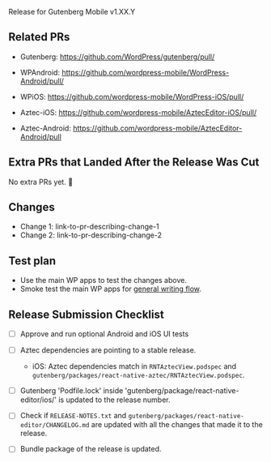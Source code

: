 Release for Gutenberg Mobile v1.XX.Y

## Related PRs

- Gutenberg: https://github.com/WordPress/gutenberg/pull/
- WPAndroid: https://github.com/wordpress-mobile/WordPress-Android/pull/
- WPiOS: https://github.com/wordpress-mobile/WordPress-iOS/pull/

- Aztec-iOS: https://github.com/wordpress-mobile/AztecEditor-iOS/pull/
- Aztec-Android: https://github.com/wordpress-mobile/AztecEditor-Android/pull

## Extra PRs that Landed After the Release Was Cut

No extra PRs yet. 🎉

## Changes
<!-- To determine the changes you can check the RELEASE-NOTES.txt and gutenberg/packages/react-native-editor/CHANGELOG.md files and cross check with the list of commits that are part of the PR -->

 - Change 1: link-to-pr-describing-change-1
 - Change 2: link-to-pr-describing-change-2

## Test plan

- Use the main WP apps to test the changes above. 
- Smoke test the main WP apps for [general writing flow](https://github.com/wordpress-mobile/test-cases/tree/master/test-cases/gutenberg/writing-flow).

## Release Submission Checklist

- [ ] Approve and run optional Android and iOS UI tests
- [ ] Aztec dependencies are pointing to a stable release.
  - iOS: Aztec dependencies match in `RNTAztecView.podspec` and `gutenberg/packages/react-native-aztec/RNTAztecView.podspec`.
- [ ] Gutenberg 'Podfile.lock' inside 'gutenberg/package/react-native-editor/ios/' is updated to the release number.
- [ ] Check if `RELEASE-NOTES.txt` and `gutenberg/packages/react-native-editor/CHANGELOG.md` are updated with all the changes that made it to the release.
- [ ] Bundle package of the release is updated.

